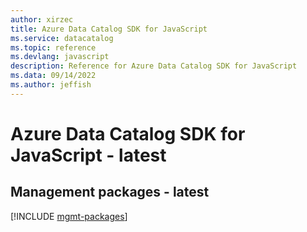 ```yaml
---
author: xirzec
title: Azure Data Catalog SDK for JavaScript
ms.service: datacatalog
ms.topic: reference
ms.devlang: javascript
description: Reference for Azure Data Catalog SDK for JavaScript
ms.data: 09/14/2022
ms.author: jeffish
---
```

# Azure Data Catalog SDK for JavaScript - latest

## Management packages - latest
[!INCLUDE [mgmt-packages](data-catalog-mgmt-index.md)]